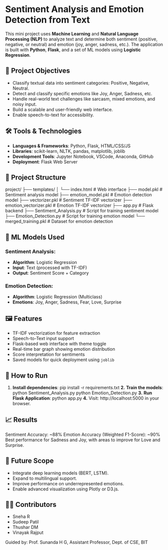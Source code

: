 # Sentiment Analysis and Emotion Detection from Text

This mini project uses **Machine Learning** and **Natural Language Processing (NLP)** to analyze text and determine both sentiment (positive, negative, or neutral) and emotion (joy, anger, sadness, etc.). The application is built with **Python**, **Flask**, and a set of ML models using **Logistic Regression**.

## 📌 Project Objectives

- Classify textual data into sentiment categories: Positive, Negative, Neutral.
- Detect and classify specific emotions like Joy, Anger, Sadness, etc.
- Handle real-world text challenges like sarcasm, mixed emotions, and noisy input.
- Build a scalable and user-friendly web interface.
- Enable speech-to-text for accessibility.

## 🛠️ Tools & Technologies

- **Languages & Frameworks**: Python, Flask, HTML/CSS/JS
- **Libraries**: scikit-learn, NLTK, pandas, matplotlib, joblib
- **Development Tools**: Jupyter Notebook, VSCode, Anaconda, GitHub
- **Deployment**: Flask Web Server

## 📂 Project Structure

project/
├── templates/
│ └── index.html # Web interface
├── model.pkl # Sentiment analysis model
├── emotion_model.pkl # Emotion detection model
├── vectorizer.pkl # Sentiment TF-IDF vectorizer
├── emotion_vectorizer.pkl # Emotion TF-IDF vectorizer
├── app.py # Flask backend
├── Sentiment_Analysis.py # Script for training sentiment model
├── Emotion_Detection.py # Script for training emotion model
└── merged_training.pkl # Dataset for emotion detection


## 🧠 ML Models Used

### Sentiment Analysis:
- **Algorithm**: Logistic Regression
- **Input**: Text (processed with TF-IDF)
- **Output**: Sentiment Score + Category

### Emotion Detection:
- **Algorithm**: Logistic Regression (Multiclass)
- **Emotions**: Joy, Anger, Sadness, Fear, Love, Surprise

## 🖼️ Features

- TF-IDF vectorization for feature extraction
- Speech-to-Text input support
- Flask-based web interface with theme toggle
- Real-time bar graph showing emotion distribution
- Score interpretation for sentiments
- Saved models for quick deployment using `joblib`

## 🚀 How to Run

1. **Install dependencies**:
   pip install -r requirements.txt
**2.** **Train the models**:
   python Sentiment_Analysis.py
   python Emotion_Detection.py
**3.** **Run Flask Application**:
   python app.py
**4.** Visit: http://localhost:5000 in your browser.

## 📈 Results
Sentiment Accuracy: ~88%
Emotion Accuracy (Weighted F1-Score): ~90%
Best performance for Sadness and Joy, with areas to improve for Love and Surprise.

## 🧩 Future Scope
- Integrate deep learning models (BERT, LSTM).
- Expand to multilingual support.
- Improve performance on underrepresented emotions.
- Enable advanced visualization using Plotly or D3.js.

## 👨‍💻 Contributors
- Sneha R
- Sudeep Patil 
- Thushar DM
- Vinayak Rajput
  
Guided by: Prof. Sunanda H G, Assistant Professor, Dept. of CSE, BIT
